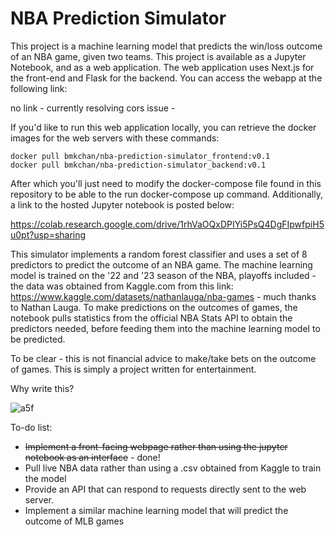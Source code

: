 # NBA Prediction Simulator

This project is a machine learning model that predicts the win/loss outcome of an NBA game, given two teams. This project is available as a Jupyter Notebook, and as a web application. The web application uses Next.js for the front-end and Flask for the backend. You can access the webapp at the following link: 

no link - currently resolving cors issue -  

If you'd like to run this web application locally, you can retrieve the docker images for the web servers with these commands:

```
docker pull bmkchan/nba-prediction-simulator_frontend:v0.1
docker pull bmkchan/nba-prediction-simulator_backend:v0.1
```

After which you'll just need to modify the docker-compose file found in this repository to be able to the run docker-compose up command. Additionally, a link to the hosted Jupyter notebook is posted below:

https://colab.research.google.com/drive/1rhVaOQxDPIYi5PsQ4DgFIpwfpiH5u0pt?usp=sharing

This simulator implements a random forest classifier and uses a set of 8 predictors to predict the outcome of an NBA game. The machine learning model is trained on the '22 and '23 season of the NBA, playoffs included - the data was obtained from Kaggle.com from this link: https://www.kaggle.com/datasets/nathanlauga/nba-games - much thanks to Nathan Lauga. To make predictions on the outcomes of games, the notebook pulls statistics from the official NBA Stats API to obtain the predictors needed, before feeding them into the machine learning model to be predicted.

To be clear - this is not financial advice to make/take bets on the outcome of games. This is simply a project written for entertainment.


Why write this?

![a5f](https://github.com/bchan98/nba-prediction-simulator/assets/89050093/010a1ffa-7c43-405a-a48f-6976defb4e3d)


To-do list:
- ~~Implement a front-facing webpage rather than using the jupyter notebook as an interface~~ - done!
- Pull live NBA data rather than using a .csv obtained from Kaggle to train the model
- Provide an API that can respond to requests directly sent to the web server.
- Implement a similar machine learning model that will predict the outcome of MLB games
